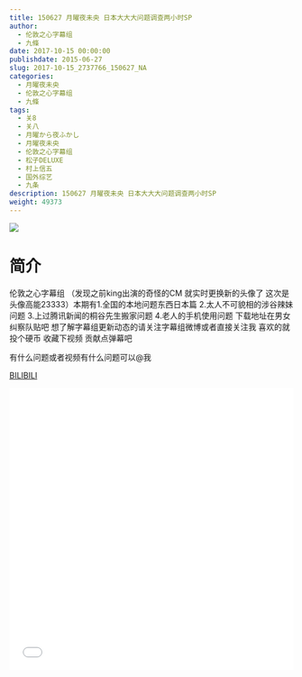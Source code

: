 ```yaml
---
title: 150627 月曜夜未央 日本大大大问题调查两小时SP
author: 
  - 伦敦之心字幕组
  - 九條
date: 2017-10-15 00:00:00
publishdate: 2015-06-27
slug: 2017-10-15_2737766_150627_NA
categories: 
  - 月曜夜未央
  - 伦敦之心字幕组
  - 九條
tags: 
  - 关8
  - 关八
  - 月曜から夜ふかし
  - 月曜夜未央
  - 伦敦之心字幕组
  - 松子DELUXE
  - 村上信五
  - 国外综艺
  - 九条
description: 150627 月曜夜未央 日本大大大问题调查两小时SP
weight: 49373
---
```


![](https://i.imgur.com/dklEnCI.jpg)

# 简介  
伦敦之心字幕组 （发现之前king出演的奇怪的CM 就实时更换新的头像了 这次是头像高能23333）本期有1.全国的本地问题东西日本篇 2.太人不可貌相的涉谷辣妹问题 3.上过腾讯新闻的桐谷先生搬家问题 4.老人的手机使用问题 下载地址在男女纠察队贴吧 想了解字幕组更新动态的请关注字幕组微博或者直接关注我 喜欢的就投个硬币 收藏下视频 贡献点弹幕吧
有什么问题或者视频有什么问题可以@我

  [BILIBILI](https://www.bilibili.com/video/av2737766/)


  <iframe src="//www.bilibili.com/html/html5player.html?cid=4276008&aid=2737766" width="100%" height="500" frameborder="0" allowfullscreen="allowfullscreen"></iframe>
